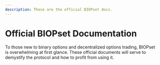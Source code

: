 ```yaml
---
description: These are the official BIOPset docs.
---
```


# Official BIOPset Documentation

To those new to binary options and decentralized options trading, BIOPset is overwhelming at first glance. These official documents will serve to demystify the protocol and how to profit from using it.

